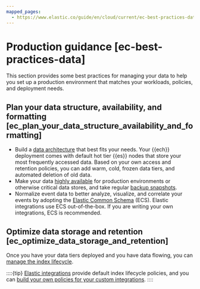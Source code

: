 ```yaml
---
mapped_pages:
  - https://www.elastic.co/guide/en/cloud/current/ec-best-practices-data.html
---
```


# Production guidance [ec-best-practices-data]

This section provides some best practices for managing your data to help you set up a production environment that matches your workloads, policies, and deployment needs.


## Plan your data structure, availability, and formatting [ec_plan_your_data_structure_availability_and_formatting]

* Build a [data architecture](/manage-data/lifecycle/data-tiers.md) that best fits your needs. Your {{ech}} deployment comes with default hot tier {{es}} nodes that store your most frequently accessed data. Based on your own access and retention policies, you can add warm, cold, frozen data tiers, and automated deletion of old data.
* Make your data [highly available](/deploy-manage/tools.md) for production environments or otherwise critical data stores, and take regular [backup snapshots](tools/snapshot-and-restore.md).
* Normalize event data to better analyze, visualize, and correlate your events by adopting the [Elastic Common Schema](asciidocalypse://docs/ecs/docs/reference/ecs/ecs-getting-started.md) (ECS). Elastic integrations use ECS out-of-the-box. If you are writing your own integrations, ECS is recommended.


## Optimize data storage and retention [ec_optimize_data_storage_and_retention]

Once you have your data tiers deployed and you have data flowing, you can [manage the index lifecycle](/manage-data/lifecycle/index-lifecycle-management.md).

::::{tip}
[Elastic integrations](https://www.elastic.co/integrations) provide default index lifecycle policies, and you can [build your own policies for your custom integrations](/manage-data/lifecycle/index-lifecycle-management/tutorial-automate-rollover.md).
::::


